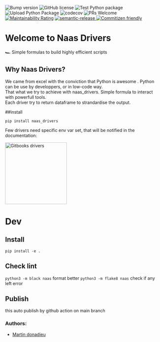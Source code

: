 ![Bump version](https://github.com/jupyter-naas/drivers/workflows/Bump%20version/badge.svg)
![GitHub license](https://img.shields.io/github/license/jupyter-naas/drivers)
![Test Python package](https://github.com/jupyter-naas/drivers/workflows/Test%20Python%20package/badge.svg)
![Upload Python Package](https://github.com/jupyter-naas/drivers/workflows/Upload%20Python%20Package/badge.svg)
![codecov](https://codecov.io/gh/jupyter-naas/drivers/branch/master/graph/badge.svg?token=IUF0AKYEB0)
![PRs Welcome](https://img.shields.io/badge/PRs-welcome-brightgreen.svg)
[![Maintainability Rating](https://sonarcloud.io/api/project_badges/measure?project=jupyter-naas_drivers&metric=sqale_rating)](https://sonarcloud.io/dashboard?id=jupyter-naas_naas)
<a href="#badge">
  <img alt="semantic-release" src="https://img.shields.io/badge/%20%20%F0%9F%93%A6%F0%9F%9A%80-semantic--release-e10079.svg">
</a>
<a href="http://commitizen.github.io/cz-cli/"><img alt="Commitizen friendly" src="https://img.shields.io/badge/commitizen-friendly-brightgreen.svg"></a>

# Welcome to Naas Drivers

🏎 Simple formulas to build highly efficient scripts

## Why Naas Drivers?

We came from excel with the conviction that Python is awesome .
Python can be use by developpers, or in low-code way.
<br/>
That what we try to achieve with naas_drivers.
Simple formula to interact with powerfull tools.
<br/>
Each driver try to return dataframe to strandardise the output.

##install

`pip install naas_drivers`

Few drivers need specific env var set, that will be notified in the documentation:

<p>
  <a href="https://naas.gitbook.io/drivers/" title="Redirect to Documentation">
    <img width="200px" src="https://raw.githubusercontent.com/jupyter-naas/drivers/main/images/gitbook.svg" alt="Gitbooks drivers" />
  </a>
 </p>

# Dev

## Install 

`pip install -e .`

## Check lint

`python3 -m black naas` format better
`python3 -m flake8 naas` check if any left error

## Publish

this auto publish by github action on main branch

### Authors:
* [Martin donadieu](https://github.com/riderx)
